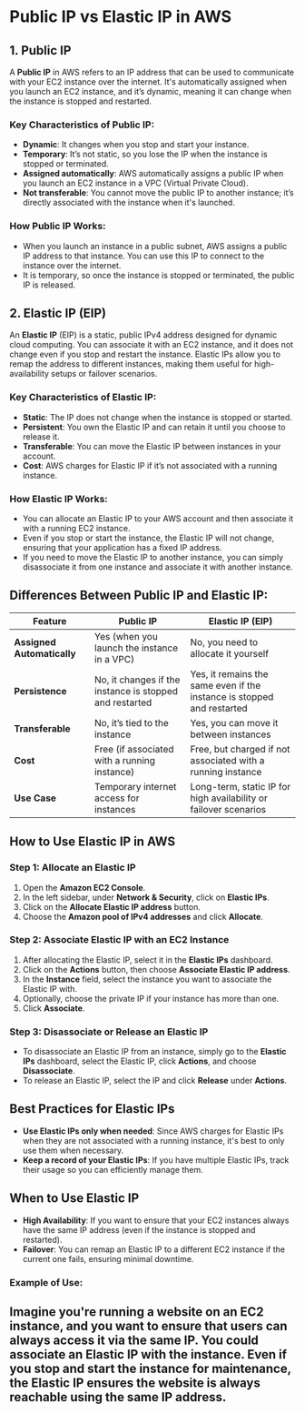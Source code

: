 # Public IP vs Elastic IP in AWS

## 1. Public IP
A **Public IP** in AWS refers to an IP address that can be used to communicate with your EC2 instance over the internet. It's automatically assigned when you launch an EC2 instance, and it’s dynamic, meaning it can change when the instance is stopped and restarted.

### Key Characteristics of Public IP:
- **Dynamic**: It changes when you stop and start your instance.
- **Temporary**: It’s not static, so you lose the IP when the instance is stopped or terminated.
- **Assigned automatically**: AWS automatically assigns a public IP when you launch an EC2 instance in a VPC (Virtual Private Cloud).
- **Not transferable**: You cannot move the public IP to another instance; it’s directly associated with the instance when it's launched.

### How Public IP Works:
- When you launch an instance in a public subnet, AWS assigns a public IP address to that instance. You can use this IP to connect to the instance over the internet.
- It is temporary, so once the instance is stopped or terminated, the public IP is released.

## 2. Elastic IP (EIP)
An **Elastic IP** (EIP) is a static, public IPv4 address designed for dynamic cloud computing. You can associate it with an EC2 instance, and it does not change even if you stop and restart the instance. Elastic IPs allow you to remap the address to different instances, making them useful for high-availability setups or failover scenarios.

### Key Characteristics of Elastic IP:
- **Static**: The IP does not change when the instance is stopped or started.
- **Persistent**: You own the Elastic IP and can retain it until you choose to release it.
- **Transferable**: You can move the Elastic IP between instances in your account.
- **Cost**: AWS charges for Elastic IP if it’s not associated with a running instance.

### How Elastic IP Works:
- You can allocate an Elastic IP to your AWS account and then associate it with a running EC2 instance.
- Even if you stop or start the instance, the Elastic IP will not change, ensuring that your application has a fixed IP address.
- If you need to move the Elastic IP to another instance, you can simply disassociate it from one instance and associate it with another instance.

## Differences Between Public IP and Elastic IP:

| **Feature**                | **Public IP**                                          | **Elastic IP (EIP)**                                |
|----------------------------|--------------------------------------------------------|-----------------------------------------------------|
| **Assigned Automatically**  | Yes (when you launch the instance in a VPC)            | No, you need to allocate it yourself                |
| **Persistence**             | No, it changes if the instance is stopped and restarted | Yes, it remains the same even if the instance is stopped and restarted |
| **Transferable**            | No, it’s tied to the instance                         | Yes, you can move it between instances             |
| **Cost**                    | Free (if associated with a running instance)           | Free, but charged if not associated with a running instance |
| **Use Case**                | Temporary internet access for instances                | Long-term, static IP for high availability or failover scenarios |

## How to Use Elastic IP in AWS

### Step 1: Allocate an Elastic IP
1. Open the **Amazon EC2 Console**.
2. In the left sidebar, under **Network & Security**, click on **Elastic IPs**.
3. Click on the **Allocate Elastic IP address** button.
4. Choose the **Amazon pool of IPv4 addresses** and click **Allocate**.

### Step 2: Associate Elastic IP with an EC2 Instance
1. After allocating the Elastic IP, select it in the **Elastic IPs** dashboard.
2. Click on the **Actions** button, then choose **Associate Elastic IP address**.
3. In the **Instance** field, select the instance you want to associate the Elastic IP with.
4. Optionally, choose the private IP if your instance has more than one.
5. Click **Associate**.

### Step 3: Disassociate or Release an Elastic IP
- To disassociate an Elastic IP from an instance, simply go to the **Elastic IPs** dashboard, select the Elastic IP, click **Actions**, and choose **Disassociate**.
- To release an Elastic IP, select the IP and click **Release** under **Actions**.

## Best Practices for Elastic IPs
- **Use Elastic IPs only when needed**: Since AWS charges for Elastic IPs when they are not associated with a running instance, it's best to only use them when necessary.
- **Keep a record of your Elastic IPs**: If you have multiple Elastic IPs, track their usage so you can efficiently manage them.

## When to Use Elastic IP
- **High Availability**: If you want to ensure that your EC2 instances always have the same IP address (even if the instance is stopped and restarted).
- **Failover**: You can remap an Elastic IP to a different EC2 instance if the current one fails, ensuring minimal downtime.

### Example of Use:
Imagine you're running a website on an EC2 instance, and you want to ensure that users can always access it via the same IP. You could associate an Elastic IP with the instance. Even if you stop and start the instance for maintenance, the Elastic IP ensures the website is always reachable using the same IP address.
---
